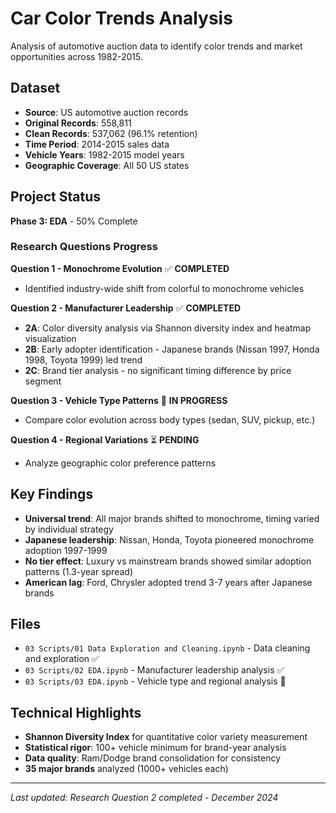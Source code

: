 # Car Color Trends Analysis
Analysis of automotive auction data to identify color trends and market opportunities across 1982-2015.

## Dataset
- **Source**: US automotive auction records  
- **Original Records**: 558,811
- **Clean Records**: 537,062 (96.1% retention)
- **Time Period**: 2014-2015 sales data
- **Vehicle Years**: 1982-2015 model years
- **Geographic Coverage**: All 50 US states

## Project Status
**Phase 3: EDA** - 50% Complete

### Research Questions Progress

**Question 1 - Monochrome Evolution** ✅ **COMPLETED**
- Identified industry-wide shift from colorful to monochrome vehicles

**Question 2 - Manufacturer Leadership** ✅ **COMPLETED**
- **2A**: Color diversity analysis via Shannon diversity index and heatmap visualization
- **2B**: Early adopter identification - Japanese brands (Nissan 1997, Honda 1998, Toyota 1999) led trend
- **2C**: Brand tier analysis - no significant timing difference by price segment

**Question 3 - Vehicle Type Patterns** 🔄 **IN PROGRESS**
- Compare color evolution across body types (sedan, SUV, pickup, etc.)

**Question 4 - Regional Variations** ⏳ **PENDING**
- Analyze geographic color preference patterns

## Key Findings
- **Universal trend**: All major brands shifted to monochrome, timing varied by individual strategy
- **Japanese leadership**: Nissan, Honda, Toyota pioneered monochrome adoption 1997-1999
- **No tier effect**: Luxury vs mainstream brands showed similar adoption patterns (1.3-year spread)
- **American lag**: Ford, Chrysler adopted trend 3-7 years after Japanese brands

## Files
- `03 Scripts/01 Data Exploration and Cleaning.ipynb` - Data cleaning and exploration ✅
- `03 Scripts/02 EDA.ipynb` - Manufacturer leadership analysis ✅
- `03 Scripts/03 EDA.ipynb` - Vehicle type and regional analysis 🔄

## Technical Highlights
- **Shannon Diversity Index** for quantitative color variety measurement
- **Statistical rigor**: 100+ vehicle minimum for brand-year analysis
- **Data quality**: Ram/Dodge brand consolidation for consistency
- **35 major brands** analyzed (1000+ vehicles each)

---
*Last updated: Research Question 2 completed - December 2024*